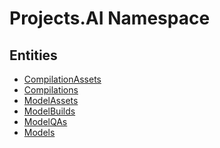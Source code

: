 ﻿---
uid: Projects.AI
---
# Projects.AI Namespace

## Entities
- [CompilationAssets](Projects.AI.CompilationAssets.md)  
- [Compilations](Projects.AI.Compilations.md)  
- [ModelAssets](Projects.AI.ModelAssets.md)  
- [ModelBuilds](Projects.AI.ModelBuilds.md)  
- [ModelQAs](Projects.AI.ModelQAs.md)  
- [Models](Projects.AI.Models.md)  

